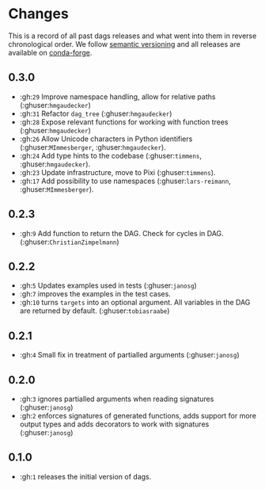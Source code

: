 # Changes

This is a record of all past dags releases and what went into them in reverse
chronological order. We follow [semantic versioning](https://semver.org/) and all
releases are available on [conda-forge](https://anaconda.org/conda-forge/dags).

## 0.3.0

- :gh:`29` Improve namespace handling, allow for relative paths (:ghuser:`hmgaudecker`)
- :gh:`31` Refactor `dag_tree` (:ghuser:`hmgaudecker`)
- :gh:`28` Expose relevant functions for working with function trees (:ghuser:`hmgaudecker`)
- :gh:`26` Allow Unicode characters in Python identifiers (:ghuser:`MImmesberger`, :ghuser:`hmgaudecker`).
- :gh:`24` Add type hints to the codebase (:ghuser:`timmens`, :ghuser:`hmgaudecker`).
- :gh:`23` Update infrastructure, move to Pixi (:ghuser:`timmens`).
- :gh:`17` Add possibility to use namespaces (:ghuser:`lars-reimann`, :ghuser:`MImmesberger`).

## 0.2.3

- :gh:`9` Add function to return the DAG. Check for cycles in DAG.
  (:ghuser:`ChristianZimpelmann`)

## 0.2.2

- :gh:`5` Updates examples used in tests (:ghuser:`janosg`)
- :gh:`7` improves the examples in the test cases.
- :gh:`10` turns ``targets`` into an optional argument. All variables in the DAG are
  returned by default. (:ghuser:`tobiasraabe`)

## 0.2.1

- :gh:`4` Small fix in treatment of partialled arguments (:ghuser:`janosg`)

## 0.2.0

- :gh:`3` ignores partialled arguments when reading signatures (:ghuser:`janosg`)
- :gh:`2` enforces signatures of generated functions, adds support for more output
  types and adds decorators to work with signatures (:ghuser:`janosg`)

## 0.1.0

- :gh:`1` releases the initial version of dags.
